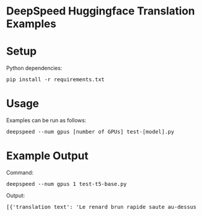 
# DeepSpeed Huggingface Translation Examples

# Setup
Python dependencies:
<pre>
pip install -r requirements.txt
</pre>

# Usage
Examples can be run as follows:
<pre>deepspeed --num_gpus [number of GPUs] test-[model].py</pre>

# Example Output
Command:
<pre>
deepspeed --num_gpus 1 test-t5-base.py
</pre>

Output:
<pre>
[{'translation_text': 'Le renard brun rapide saute au-dessus du chien lazy.'}]
</pre>
